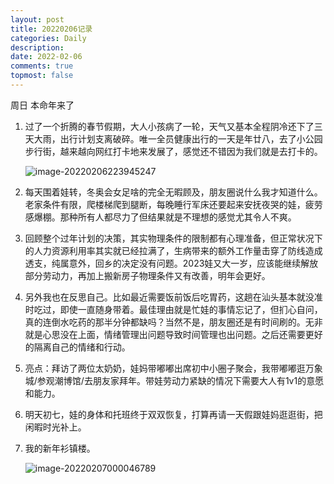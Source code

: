 ```yaml
---
layout: post
title: 20220206记录
categories: Daily
description: 
date: 2022-02-06
comments: true
topmost: false
---
```


周日 本命年来了

1. 过了一个折腾的春节假期，大人小孩病了一轮，天气又基本全程阴冷还下了三天大雨，出行计划支离破碎。唯一全员健康出行的一天是年廿八，去了小公园步行街，越来越向网红打卡地来发展了，感觉还不错因为我们就是去打卡的。

   ![image-20220206223945247](https://cdn.jsdelivr.net/gh/bong860313/MyImage/202202062239161.png)
   
1. 每天围着娃转，冬奥会女足啥的完全无暇顾及，朋友圈说什么我才知道什么。老家条件有限，爬楼梯爬到腿断，每晚睡行军床还要起来安抚夜哭的娃，疲劳感爆棚。那种所有人都尽力了但结果就是不理想的感觉尤其令人不爽。

1. 回顾整个过年计划的决策，其实物理条件的限制都有心理准备，但正常状况下的人力资源利用率其实就已经拉满了，生病带来的额外工作量击穿了防线造成透支，纯属意外，回乡的决定没有问题。2023娃又大一岁，应该能继续解放部分劳动力，再加上搬新房子物理条件又有改善，明年会更好。

1. 另外我也在反思自己。比如最近需要饭前饭后吃胃药，这趟在汕头基本就没准时吃过，即使一直随身带着。最佳理由就是忙娃的事情忘记了，但扪心自问，真的连倒水吃药的那半分钟都缺吗？当然不是，朋友圈还是有时间刷的。无非就是心思没在上面，情绪管理出问题导致时间管理也出问题。之后还需要更好的隔离自己的情绪和行动。

1. 亮点：拜访了两位太奶奶，娃妈带嘟嘟出席初中小圈子聚会，我带嘟嘟逛万象城/参观潮博馆/去朋友家拜年。带娃劳动力紧缺的情况下需要大人有1v1的意愿和能力。

1. 明天初七，娃的身体和托班终于双双恢复，打算再请一天假跟娃妈逛逛街，把闲暇时光补上。

1. 我的新年衫镇楼。

   ![image-20220207000046789](https://cdn.jsdelivr.net/gh/bong860313/MyImage/202202070000987.png)

